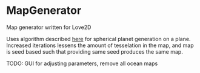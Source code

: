 # MapGenerator
Map generator written for Love2D

Uses algorithm described [here](http://paulbourke.net/fractals/noise/) for spherical planet generation on a plane. 
Increased iterations lessens the amount of tesselation in the map, and map is seed based such that providing same seed produces the same map.

TODO:
GUI for adjusting parameters, remove all ocean maps
